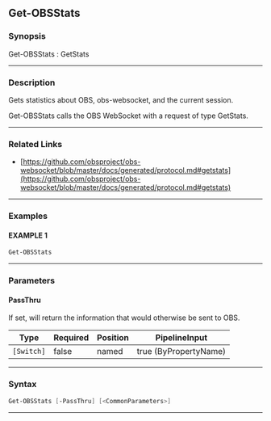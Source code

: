 Get-OBSStats
------------
### Synopsis
Get-OBSStats : GetStats

---
### Description

Gets statistics about OBS, obs-websocket, and the current session.


Get-OBSStats calls the OBS WebSocket with a request of type GetStats.

---
### Related Links
* [https://github.com/obsproject/obs-websocket/blob/master/docs/generated/protocol.md#getstats](https://github.com/obsproject/obs-websocket/blob/master/docs/generated/protocol.md#getstats)



---
### Examples
#### EXAMPLE 1
```PowerShell
Get-OBSStats
```

---
### Parameters
#### **PassThru**

If set, will return the information that would otherwise be sent to OBS.






|Type      |Required|Position|PipelineInput        |
|----------|--------|--------|---------------------|
|`[Switch]`|false   |named   |true (ByPropertyName)|



---
### Syntax
```PowerShell
Get-OBSStats [-PassThru] [<CommonParameters>]
```
---
